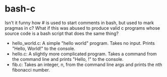 # bash-c
Isn't it funny how # is used to start comments in bash, but used to mark pragmas in c?
What if this was abused to produce valid c programs whose source code is a bash script that does the same thing?


* hello_world.c: A simple "hello world" program. Takes no input. Prints "Hello, World!" to the console.
* hello.c: A slightly more complicated program. Takes a command from the command line and prints "Hello, <argument> !" to the console.
* fib.c: Takes an integer, n, from the command line args and prints the nth fibonacci number.

